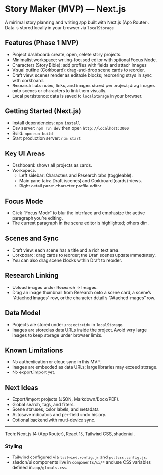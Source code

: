 # Story Maker (MVP) — Next.js

A minimal story planning and writing app built with Next.js (App Router). Data is stored locally in your browser via `localStorage`.

## Features (Phase 1 MVP)
- Project dashboard: create, open, delete story projects.
- Minimalist workspace: writing-focused editor with optional Focus Mode.
- Characters (Story Bible): add profiles with fields and attach images.
- Visual outline (Corkboard): drag-and-drop scene cards to reorder.
- Draft view: scenes render as editable blocks; reordering stays in sync with corkboard.
- Research hub: notes, links, and images stored per project; drag images onto scenes or characters to link them visually.
- Local persistence: data is saved to `localStorage` in your browser.

## Getting Started (Next.js)
- Install dependencies: `npm install`
- Dev server: `npm run dev` then open `http://localhost:3000`
- Build: `npm run build`
- Start production server: `npm start`

## Key UI Areas
- Dashboard: shows all projects as cards.
- Workspace:
  - Left sidebar: Characters and Research tabs (toggleable).
  - Main pane tabs: Draft (scenes) and Corkboard (cards) views.
  - Right detail pane: character profile editor.

## Focus Mode
- Click “Focus Mode” to blur the interface and emphasize the active paragraph you’re editing.
- The current paragraph in the scene editor is highlighted; others dim.

## Scenes and Sync
- Draft view: each scene has a title and a rich text area.
- Corkboard: drag cards to reorder; the Draft scenes update immediately.
- You can also drag scene blocks within Draft to reorder.

## Research Linking
- Upload images under Research → Images.
- Drag an image thumbnail from Research onto a scene card, a scene’s “Attached Images” row, or the character detail’s “Attached Images” row.

## Data Model
- Projects are stored under `project:<id>` in `localStorage`.
- Images are stored as data URLs inside the project. Avoid very large images to keep storage under browser limits.

## Known Limitations
- No authentication or cloud sync in this MVP.
- Images are embedded as data URLs; large libraries may exceed storage.
- No export/import yet.

## Next Ideas
- Export/import projects (JSON, Markdown/Docx/PDF).
- Global search, tags, and filters.
- Scene statuses, color labels, and metadata.
- Autosave indicators and per-field undo history.
- Optional backend with multi-device sync.

---
Tech: Next.js 14 (App Router), React 18, Tailwind CSS, shadcn/ui.

### Styling
- Tailwind configured via `tailwind.config.js` and `postcss.config.js`.
- shadcn/ui components live in `components/ui/*` and use CSS variables defined in `app/globals.css`.
